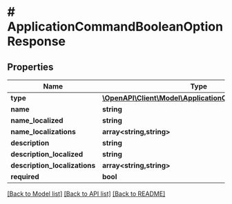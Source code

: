 # # ApplicationCommandBooleanOptionResponse

## Properties

Name | Type | Description | Notes
------------ | ------------- | ------------- | -------------
**type** | [**\OpenAPI\Client\Model\ApplicationCommandOptionType**](ApplicationCommandOptionType.md) |  |
**name** | **string** |  |
**name_localized** | **string** |  | [optional]
**name_localizations** | **array<string,string>** |  | [optional]
**description** | **string** |  |
**description_localized** | **string** |  | [optional]
**description_localizations** | **array<string,string>** |  | [optional]
**required** | **bool** |  | [optional]

[[Back to Model list]](../../README.md#models) [[Back to API list]](../../README.md#endpoints) [[Back to README]](../../README.md)
